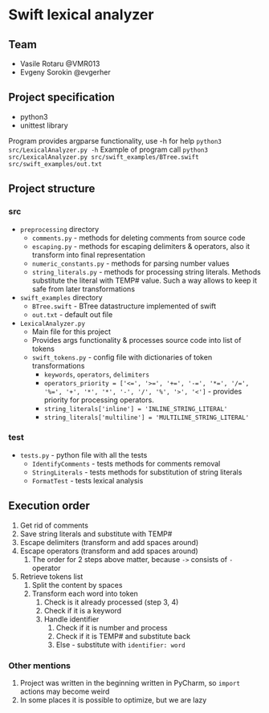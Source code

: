 # Swift lexical analyzer

## Team
- Vasile Rotaru @VMR013
- Evgeny Sorokin @evgerher

## Project specification
- python3
- unittest library

Program provides argparse functionality, use -h for help `python3 src/LexicalAnalyzer.py -h`
Example of program call `python3 src/LexicalAnalyzer.py src/swift_examples/BTree.swift src/swift_examples/out.txt`

## Project structure

### src
- `preprocessing` directory
    - `comments.py` - methods for deleting comments from source code 
    - `escaping.py` - methods for escaping delimiters & operators, also it transform into final representation
    - `numeric_constants.py` - methods for parsing number values
    - `string_literals.py` - methods for processing string literals. Methods substitute the literal with TEMP# value. Such a way allows to keep it safe from later transformations
- `swift_examples` directory
    - `BTree.swift` - BTree datastructure implemented of swift
    - `out.txt` - default out file
- `LexicalAnalyzer.py`
    - Main file for this project
    - Provides args functionality & processes source code into list of tokens
    - `swift_tokens.py` - config file with dictionaries of token transformations
        - `keywords`, `operators`, `delimiters`
        - `operators_priority = ['<=', '>=', '+=', '-=', '*=', '/=', '%=', '+', '*', '*', '-', '/', '%', '>', '<']` - provides priority for processing operators.
        - `string_literals['inline'] = 'INLINE_STRING_LITERAL'`
        - `string_literals['multiline'] = 'MULTILINE_STRING_LITERAL'`
### test
- `tests.py` - python file with all the tests
    - `IdentifyComments` - tests methods for comments removal
    - `StringLiterals` - tests methods for substitution of string literals
    - `FormatTest` - tests lexical analysis
    
## Execution order
1) Get rid of comments
2) Save string literals and substitute with TEMP#
3) Escape delimiters (transform and add spaces around)
4) Escape operators (transform and add spaces around)
    1) The order for 2 steps above matter, because `->` consists of `-` operator
5) Retrieve tokens list
    1) Split the content by spaces
    2) Transform each word into token
        1) Check is it already processed (step 3, 4)
        2) Check if it is a keyword
        3) Handle identifier
            1) Check if it is number and process
            2) Check if it is TEMP# and substitute back
            3) Else - substitute with `identifier: word`
            
### Other mentions
1) Project was written in the beginning written in PyCharm, so `import` actions may become weird
2) In some places it is possible to optimize, but we are lazy
